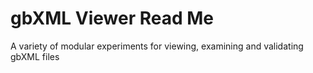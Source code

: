 
# gbXML Viewer Read Me

A variety of modular experiments for viewing, examining and validating gbXML files

